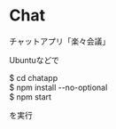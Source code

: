 # Chat
チャットアプリ「楽々会議」

Ubuntuなどで

$ cd chatapp <br>
$ npm install --no-optional<br>
$ npm start

を実行
